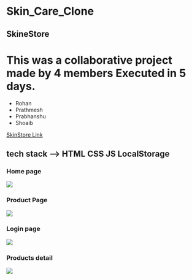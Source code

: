 # Skin_Care_Clone

## SkineStore 
# This was a collaborative project made by 4 members Executed in 5 days.

* Rohan
* Prathmesh
* Prabhanshu
* Shoaib



<a href="https://hilarious-donut-4d9a54.netlify.app/" alt="link">SkinStore Link<a>

## tech stack --> HTML CSS JS LocalStorage




### Home page
<image src="./images/home.png">

### Product Page

<image src="./images/product.png">

### Login page

<image src="./images/login.png">

### Products detail

<image src="./images/cart.png">
